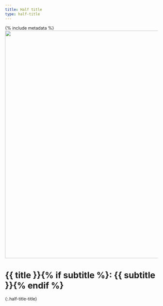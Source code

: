 ```yaml
---
title: Half title
type: half-title
---
```

{% include metadata %}
<img src="{{site.baseurl}}/images/image-cover.jpg" alt="" style="width:750px;height:auto;">
# {{ title }}{% if subtitle %}: {{ subtitle }}{% endif %}
{:.half-title-title}


<!--<section class="resume">
  <h1>Résumé</h1>
  <p>{{ work.abstract }}</p>
  <p><strong>Mots-clés :</strong> {{ work.keywords }}</p>
  <h1>Abstract</h1>
  <p>{{ work.abstract_en }}</p>
  <p><strong>Keywords :</strong> {{ work.keywords_en }}</p>
</section>-->
